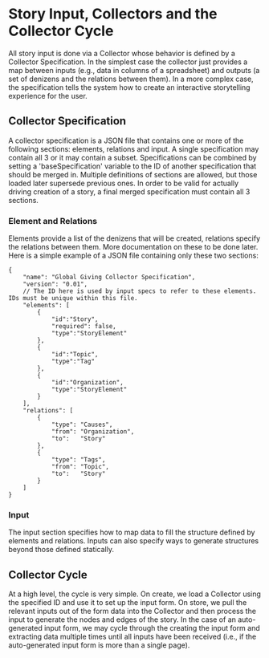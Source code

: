 # Story Input, Collectors and the Collector Cycle

All story input is done via a Collector whose behavior is defined by a Collector Specification. In the simplest case the collector just provides a map between inputs (e.g., data in columns of a spreadsheet) and outputs (a set of denizens and the relations between them). In a more complex case, the specification tells the system how to create an interactive storytelling experience for the user.

## Collector Specification

A collector specification is a JSON file that contains one or more of the following sections: elements, relations and input. A single specification may contain all 3 or it may contain a subset. Specifications can be combined by setting a 'baseSpecification' variable to the ID of another specification that should be merged in. Multiple definitions of sections are allowed, but those loaded later supersede previous ones. In order to be valid for actually driving creation of a story, a final merged specification must contain all 3 sections.

### Element and Relations

Elements provide a list of the denizens that will be created, relations specify the relations between them. More documentation on these to be done later. Here is a simple example of a JSON file containing only these two sections:

```
{
    "name": "Global Giving Collector Specification",
    "version": "0.01",
    // The ID here is used by input specs to refer to these elements. IDs must be unique within this file.
    "elements": [
        {
            "id":"Story",
            "required": false,
            "type":"StoryElement"
        },
        {
            "id":"Topic",
            "type":"Tag"
        },
        {
            "id":"Organization",
            "type":"StoryElement"
        }
    ],
    "relations": [
        {
            "type": "Causes",
            "from": "Organization",
            "to":   "Story"
        },
        {
            "type": "Tags",
            "from": "Topic",
            "to":   "Story"
        }
    ]
}
```

### Input

The input section specifies how to map data to fill the structure defined by elements and relations. Inputs can also specify ways to generate structures beyond those defined statically.


## Collector Cycle

At a high level, the cycle is very simple. On create, we load a Collector using the specified ID and use it to set up the input form. On store, we pull the relevant inputs out of the form data into the Collector and then process the input to 
generate the nodes and edges of the story. In the case of an auto-generated input form, we may cycle through the creating the input form and extracting data multiple times until all inputs have been received (i.e., if the auto-generated input form is more than a single page).


